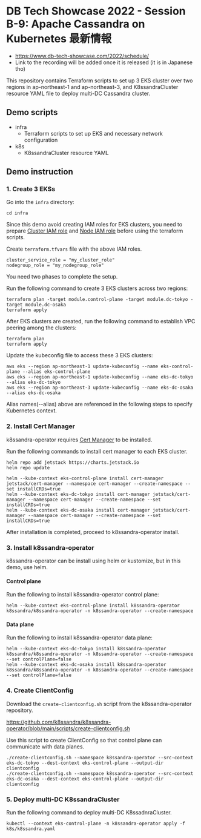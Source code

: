 # DB Tech Showcase 2022 - Session B-9: Apache Cassandra on Kubernetes 最新情報

- https://www.db-tech-showcase.com/2022/schedule/
- Link to the recording will be added once it is released (it is in Japanese tho)


This repository contains Terraform scripts to set up 3 EKS cluster over two regions in ap-northeast-1 and ap-northeast-3,
and K8ssandraCluster resource YAML file to deploy multi-DC Cassandra cluster.

## Demo scripts

- infra
    - Terraform scripts to set up EKS and necessary network configuration
- k8s
    - K8ssandraCluster resource YAML

## Demo instruction

### 1. Create 3 EKSs

Go into the `infra` directory:

```
cd infra
```

Since this demo avoid creating IAM roles for EKS clusters, you need to prepare [Cluster IAM role](https://docs.aws.amazon.com/eks/latest/userguide/service_IAM_role.html) and [Node IAM role](https://docs.aws.amazon.com/eks/latest/userguide/create-node-role.html) before using the terraform scripts.

Create `terraform.tfvars` file with the above IAM roles.

```
cluster_service_role = "my_cluster_role"
nodegroup_role = "my_nodegroup_role"
```
You need two phases to complete the setup.

Run the following command to create 3 EKS clusters across two regions:

```
terraform plan -target module.control-plane -target module.dc-tokyo -target module.dc-osaka
terraform apply
```

After EKS clusters are created, run the following command to establish VPC peering among the clusters:

```
terraform plan
terraform apply
```

Update the kubeconfig file to access these 3 EKS clusters:

```
aws eks --region ap-northeast-1 update-kubeconfig --name eks-control-plane --alias eks-control-plane
aws eks --region ap-northeast-1 update-kubeconfig --name eks-dc-tokyo --alias eks-dc-tokyo
aws eks --region ap-northeast-3 update-kubeconfig --name eks-dc-osaka --alias eks-dc-osaka
```

Alias names(--alias) above are referenced in the following steps to specify Kubernetes context.

### 2. Install Cert Manager

k8ssandra-operator requires [Cert Manager](https://cert-manager.io/) to be installed.

Run the following commands to install cert manager to each EKS cluster.

```
helm repo add jetstack https://charts.jetstack.io
helm repo update

helm --kube-context eks-control-plane install cert-manager jetstack/cert-manager --namespace cert-manager --create-namespace --set installCRDs=true
helm --kube-context eks-dc-tokyo install cert-manager jetstack/cert-manager --namespace cert-manager --create-namespace --set installCRDs=true
helm --kube-context eks-dc-osaka install cert-manager jetstack/cert-manager --namespace cert-manager --create-namespace --set installCRDs=true
```

After installation is completed, proceed to k8ssandra-operator install.

### 3. Install k8ssandra-operator

k8ssandra-operator can be install using helm or kustomize, but in this demo, use helm.

#### Control plane

Run the following to install k8ssandra-operator control plane:

```
helm --kube-context eks-control-plane install k8ssandra-operator k8ssandra/k8ssandra-operator -n k8ssandra-operator --create-namespace
```

#### Data plane

Run the following to install k8ssandra-operator data plane:

```
helm --kube-context eks-dc-tokyo install k8ssandra-operator k8ssandra/k8ssandra-operator -n k8ssandra-operator --create-namespace --set controlPlane=false
helm --kube-context eks-dc-osaka install k8ssandra-operator k8ssandra/k8ssandra-operator -n k8ssandra-operator --create-namespace --set controlPlane=false
```

### 4. Create ClientConfig

Download the `create-clientconfig.sh` script from the k8ssandra-operator repository.

https://github.com/k8ssandra/k8ssandra-operator/blob/main/scripts/create-clientconfig.sh

Use this script to create ClientConfig so that control plane can communicate with data planes.

```
./create-clientconfig.sh --namespace k8ssandra-operator --src-context eks-dc-tokyo --dest-context eks-control-plane --output-dir clientconfig
./create-clientconfig.sh --namespace k8ssandra-operator --src-context eks-dc-osaka --dest-context eks-control-plane --output-dir clientconfig
```

### 5. Deploy multi-DC K8ssandraCluster

Run the following command to deploy multi-DC K8ssadnraCluster.

```
kubectl --context eks-control-plane -n k8ssandra-operator apply -f k8s/k8ssandra.yaml 
```

